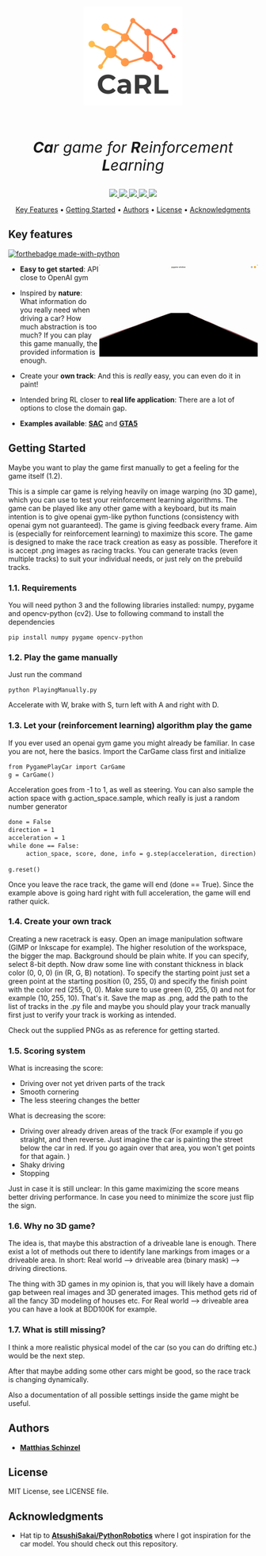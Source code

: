 <p align="center" style="font-size:30px">
<img src="Visualization/CaRL_200x200.png" align="center">
</p>
<p align="center" style="font-size:30px">
  <br>
  <em><strong>Ca</strong>r game for <strong>R</strong>einforcement <strong>L</strong>earning</em>
  <br>
</p>
<p align="center">
<a href="https://github.com/MatthiasSchinzel/CaRL/graphs/commit-activity">
    <img src="https://img.shields.io/badge/Maintained%3F-yes-green.svg">
</a>
<a href="https://github.com/MatthiasSchinzel/CaRL/blob/master/LICENSE">
    <img src="https://img.shields.io/github/license/MatthiasSchinzel/CaRL.svg">
</a>
<a href="https://github.com/MatthiasSchinzel/CaRL/tags/">
    <img src="https://img.shields.io/github/v/tag/MatthiasSchinzel/CaRL.svg?sort=semver">
</a>
<a href="https://github.com/MatthiasSchinzel">
    <img src="https://img.shields.io/badge/Need%20help%3F-Ask-27B89C">
</a>
<a href="https://github.com/MatthiasSchinzel">
    <img src="https://img.shields.io/badge/Car-Reinforcement%20Learning-red">
</a>
</p>
<p align="center">
  <a href="#key-features">Key Features</a> •
  <a href="#getting-started">Getting Started</a> •
  <a href="#authors">Authors</a> •
  <a href="#license">License</a> •
  <a href="#acknowledgments">Acknowledgments</a>
</p>

<h2>
Key features
</h2>

[![forthebadge made-with-python](http://ForTheBadge.com/images/badges/made-with-python.svg)](https://www.python.org/)

<img src="Visualization/ManuallyCarGame.gif" align="right">  

* **Easy to get started**: API close to OpenAI gym

* Inspired by **nature**: What information do you really need when driving a car? How much abstraction is too much? If you can play this game manually, the provided information is enough.

* Create your **own track**: And this is *really* easy, you can even do it in paint!

* Intended bring RL closer to **real life application**: There are a lot of options to close the domain gap.

* **Examples available**: [**SAC**](https://github.com/MatthiasSchinzel/Soft-Actor-Critic-For-Simple-Car-Game) and [**GTA5**](https://github.com/MatthiasSchinzel/Soft-Actor-Critic-Playing-GTA)

<h2>
Getting Started
</h2>

Maybe you want to play the game first manually to get a feeling for the game itself (1.2).

This is a simple car game is relying heavily on image warping (no 3D game), which you can use to test your reinforcement learning algorithms. The game can be played like any other game with a keyboard, but its main intention is to give openai gym-like python functions (consistency with openai gym not guaranteed). The game is giving feedback every frame. Aim is (especially for reinforcement learning) to maximize this score. The game is designed to make the race track creation as easy as possible. Therefore it is accept .png images as racing tracks. You can generate tracks (even multiple tracks) to suit your individual needs, or just rely on the prebuild tracks.


### 1.1. Requirements

You will need python 3 and the following libraries installed:
numpy, pygame and opencv-python (cv2). Use to following command to install the dependencies
```
pip install numpy pygame opencv-python
```

### 1.2. Play the game manually

Just run the command

```
python PlayingManually.py
```
Accelerate with W, brake with S, turn left with A and right with D.

### 1.3. Let your (reinforcement learning) algorithm play the game

If you ever used an openai gym game you might already be familiar. In case you are not, here the basics. Import the CarGame class first and initialize

```
from PygamePlayCar import CarGame
g = CarGame()
```
Acceleration goes from -1 to 1, as well as steering. You can also sample the action space with g.action_space.sample, which really is just a random number generator
```
done = False
direction = 1
acceleration = 1
while done == False:
     action_space, score, done, info = g.step(acceleration, direction)

g.reset()
```
Once you leave the race track, the game will end (done == True). Since the example above is going hard right with full acceleration, the game will end rather quick.

### 1.4. Create your own track

Creating a new racetrack is easy. Open an image manipulation software (GIMP or Inkscape for example). The higher resolution of the workspace, the bigger the map. Background should be plain white. If you can specify, select 8-bit depth. Now draw some line with constant thickness in black color (0, 0, 0) (in (R, G, B) notation). To specify the starting point just set a green point at the starting position (0, 255, 0) and specify the finish point with the color red (255, 0, 0). Make sure to use green (0, 255, 0) and not for example (10, 255, 10). That's it. Save the map as .png, add the path to the list of tracks in the .py file and maybe you should play your track manually first just to verify your track is working as intended.

Check out the supplied PNGs as as reference for getting started.

### 1.5. Scoring system

What is increasing the score:
- Driving over not yet driven parts of the track
- Smooth cornering
- The less steering changes the better

What is decreasing the score:
- Driving over already driven areas of the track (For example if you go straight, and then reverse. Just imagine the car is painting the street below the car in red. If you go again over that area, you won't get points for that again. )
- Shaky driving
- Stopping



Just in case it is still unclear: In this game maximizing the score means better driving performance. In case you need to minimize the score just flip the sign.

### 1.6. Why no 3D game?

The idea is, that maybe this abstraction of a driveable lane is enough. There exist a lot of methods out there to identify lane markings from images or a driveable area. In short: Real world --> driveable area (binary mask) -->  driving directions.

The thing with 3D games in my opinion is, that you will likely have a domain gap between real images and 3D generated images. This method gets rid of all the fancy 3D modeling of houses etc. For Real world --> driveable area you can have a look at BDD100K for example.

### 1.7. What is still missing?

I think a more realistic physical model of the car (so you can do drifting etc.) would be the next step.

After that maybe adding some other cars might be good, so the race track is changing dynamically.

Also a documentation of all possible settings inside the game might be useful.

## Authors

* [**Matthias Schinzel**](https://github.com/MatthiasSchinzel)

## License

MIT License, see LICENSE file.

## Acknowledgments

* Hat tip to [**AtsushiSakai/PythonRobotics**](https://github.com/AtsushiSakai/PythonRobotics) where I got inspiration for the car model. You should check out this repository.
